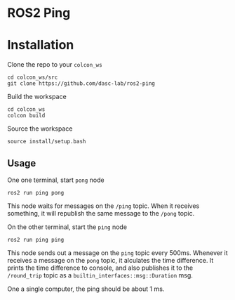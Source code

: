 # ROS2 Ping


# Installation

Clone the repo to your `colcon_ws`
```
cd colcon_ws/src
git clone https://github.com/dasc-lab/ros2-ping
```

Build the workspace
```
cd colcon_ws
colcon build
```

Source the workspace 
```
source install/setup.bash
```


## Usage

One one terminal, start `pong` node
```
ros2 run ping pong
```
This node waits for messages on the `/ping` topic. When it receives something, it will republish the same message to the `/pong` topic. 

On the other terminal, start the `ping` node
```
ros2 run ping ping
```
This node sends out a message on the `ping` topic every 500ms. 
Whenever it receives a message on the `pong` topic, it alculates the time difference. 
It prints the time difference to console, and also publishes it to the `/round_trip` topic as a `builtin_interfaces::msg::Duration` msg. 

One a single computer, the ping should be about 1 ms. 


